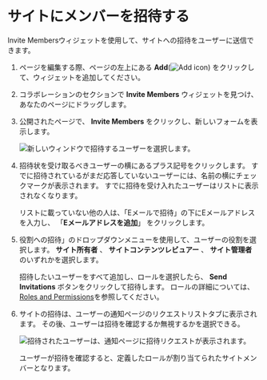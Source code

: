 # サイトにメンバーを招待する

Invite Membersウィジェットを使用して、サイトへの招待をユーザーに送信できます。

1. ページを編集する際、ページの左上にある **Add**(![Add icon](../../../images/icon-add-app.png)) をクリックして、ウィジェットを追加してください。

1. コラボレーションのセクションで **Invite Members** ウィジェットを見つけ、あなたのページにドラッグします。

1. 公開されたページで、 **Invite Members** をクリックし、新しいフォームを表示します。

    ![新しいウィンドウで招待するユーザーを選択します。](./inviting-members-to-your-site/images/02.png)

1. 招待状を受け取るべきユーザーの横にあるプラス記号をクリックします。 すでに招待されているがまだ応答していないユーザーには、名前の横にチェックマークが表示されます。 すでに招待を受け入れたユーザーはリストに表示されなくなります。

   リストに載っていない他の人は、「Eメールで招待」の下にEメールアドレスを入力し、 「**Eメールアドレスを追加**」 をクリックします。

1. 役割への招待」のドロップダウンメニューを使用して、ユーザーの役割を選択します。 **サイト所有者** 、 **サイトコンテンツレビュアー** 、 **サイト管理者** のいずれかを選択します。

    招待したいユーザーをすべて追加し、ロールを選択したら、 **Send Invitations** ボタンをクリックして招待します。 ロールの詳細については、 [Roles and Permissions](../../../users-and-permissions/roles-and-permissions/understanding-roles-and-permissions.md)を参照してください。

1. サイトの招待は、ユーザーの通知ページのリクエストリストタブに表示されます。 その後、ユーザーは招待を確認するか無視するかを選択できる。

    ![招待されたユーザーは、通知ページに招待リクエストが表示されます。](./inviting-members-to-your-site/images/03.png)

    ユーザーが招待を確認すると、定義したロールが割り当てられたサイトメンバーとなります。
